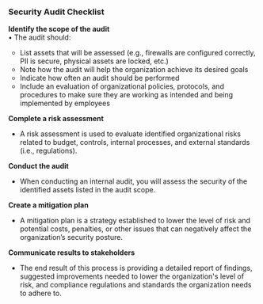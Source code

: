 <h3>Security Audit Checklist</h3>

<b>Identify the scope of the audit</b> <br>
•	The audit should:

<ul style="list-style-type: circle">
 <li> List assets that will be assessed (e.g., firewalls are configured correctly, PII is secure, physical assets are locked, etc.) </li>
 <li> Note how the audit will help the organization achieve its desired goals</li>
 <li> Indicate how often an audit should be performed</li>
 <li> Include an evaluation of organizational policies, protocols, and procedures to make sure they are working as intended and being implemented by employees</li>

</ul>

<b>Complete a risk assessment</b><br>
<ul>
  <li>	A risk assessment is used to evaluate identified organizational risks related to budget, controls, internal processes, and external standards (i.e.,   
   regulations). </li>
</ul>
 
<b>Conduct the audit</b> <br>
<ul>
  <li>	When conducting an internal audit, you will assess the security of the identified assets listed in the audit scope. </li>
</ul>

<b>Create a mitigation plan</b> <br>
<ul>
    <li> A mitigation plan is a strategy established to lower the level of risk and potential costs, penalties, or other issues that can negatively affect the organization’s security posture.  </li>
</ul>
 
<b>Communicate results to stakeholders</b> <br>
<ul>
  <li>The end result of this process is providing a detailed report of findings, suggested improvements needed to lower the organization's level of risk, and   
    compliance regulations and standards the organization needs to adhere to. </li>
</ul>
